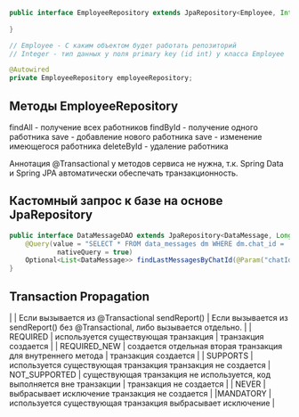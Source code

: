 ```java
public interface EmployeeRepository extends JpaRepository<Employee, Integer> {
  
}

// Employee - С каким объектом будет работать репозиторий
// Integer - тип данных у поля primary key (id int) у класса Employee

@Autowired
private EmployeeRepository employeeRepository;

```

Методы EmployeeRepository
-------------------------
findAll    - получение всех работников
findById   - получение одного работника
save       - добавление нового работника
save       - изменение имеющегося работника
deleteById - удаление работника

Аннотация @Transactional у методов сервиса не нужна, т.к. Spring Data и Spring JPA автоматически обеспечать транзакционность.
  

Кастомный запрос к базе на основе JpaRepository
-----------------------------------------------
```java
public interface DataMessageDAO extends JpaRepository<DataMessage, Long> {
    @Query(value = "SELECT * FROM data_messages dm WHERE dm.chat_id = :chatId ORDER BY dm.create_date DESC LIMIT :limit",
            nativeQuery = true)
    Optional<List<DataMessage>> findLastMessagesByChatId(@Param("chatId") Long chatId, @Param("limit") Integer limit);
}
```


Transaction Propagation
-----------------------

| | Если вызывается из @Transactional sendReport() | Если вызывается из sendReport() без @Transactional, либо вызывается отдельно. |
| REQUIRED | используется существующая транзакция | транзакция создается |
| REQUIRED_NEW | создается отдельная вторая транзакция для внутреннего метода | транзакция создается |
| SUPPORTS | используется существующая транзакция 	транзакция не создается
| NOT_SUPPORTED | существующая транзакция не используется, код выполняется вне транзакции | транзакция не создается |
| NEVER | 	выбрасывает исключение 	транзакция не создается |
|MANDATORY | используется существующая транзакция 	выбрасывает исключение |
